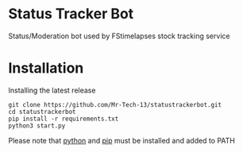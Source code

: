 # Status Tracker Bot
Status/Moderation bot used by FStimelapses stock tracking service


# Installation
Installing the latest release
```shell
git clone https://github.com/Mr-Tech-13/statustrackerbot.git
cd statustrackerbot
pip install -r requirements.txt
python3 start.py
```
Please note that [python](https://www.python.org/downloads/) and [pip](https://pip.pypa.io/en/stable/installation/) must be installed and added to PATH
